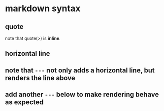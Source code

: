 # markdown syntax
## quote
note that quote(>) is **inline**.
## horizontal line
note that `---` not only adds a horizontal line, but renders the line above
---
add another `---` below to make rendering behave as expected
---
